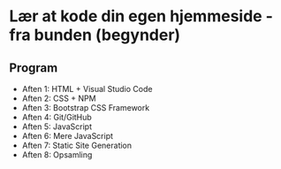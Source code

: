 # Lær at kode din egen hjemmeside - fra bunden (begynder)

## Program

- Aften 1: HTML + Visual Studio Code
- Aften 2: CSS + NPM
- Aften 3: Bootstrap CSS Framework
- Aften 4: Git/GitHub
- Aften 5: JavaScript
- Aften 6: Mere JavaScript
- Aften 7: Static Site Generation
- Aften 8: Opsamling
